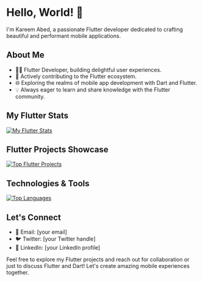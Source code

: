# Hello, World! 👋

I'm Kareem Abed, a passionate Flutter developer dedicated to crafting beautiful and performant mobile applications.

## About Me

- 👨‍💻 Flutter Developer, building delightful user experiences.
- 🚀 Actively contributing to the Flutter ecosystem.
- 🌐 Exploring the realms of mobile app development with Dart and Flutter.
- 💡 Always eager to learn and share knowledge with the Flutter community.

## My Flutter Stats

[![My Flutter Stats](https://github-readme-stats.vercel.app/api?username=kareem-Abed&show_icons=true&count_private=true&hide=contribs,prs&theme=radical)](https://github.com/kareem-Abed)

## Flutter Projects Showcase

[![Top Flutter Projects](https://github-readme-stats.vercel.app/api/pin/?username=kareem-Abed&repo=your-flutter-project&theme=radical)](https://github.com/kareem-Abed/your-flutter-project)

## Technologies & Tools

[![Top Languages](https://github-readme-stats.vercel.app/api/top-langs/?username=kareem-Abed&layout=compact&theme=radical)](https://github.com/kareem-Abed)

## Let's Connect

- 📧 Email: [your email]
- 🐦 Twitter: [your Twitter handle]
- 💼 LinkedIn: [your LinkedIn profile]

Feel free to explore my Flutter projects and reach out for collaboration or just to discuss Flutter and Dart! Let's create amazing mobile experiences together.

